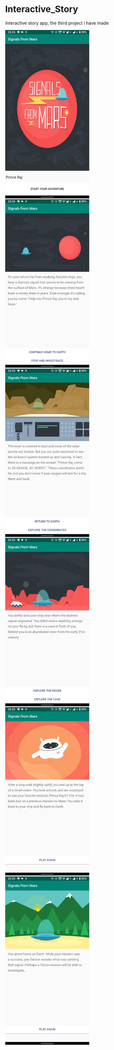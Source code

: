 # Interactive_Story
Interactive story app, the third project i have made

<img src="image1.jpeg" width="270"/>
<img src="image2.jpeg" width="270"/>
<img src="image3.jpeg" width="270"/>
<img src="image4.jpeg" width="270"/>
<img src="image5.jpeg" width="270"/>
<img src="image6.jpeg" width="270"/>
